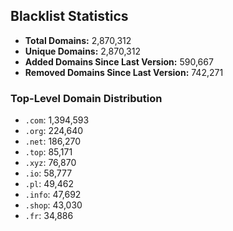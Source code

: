 ## Blacklist Statistics

- **Total Domains:** 2,870,312
- **Unique Domains:** 2,870,312
- **Added Domains Since Last Version:** 590,667
- **Removed Domains Since Last Version:** 742,271

### Top-Level Domain Distribution

-  `.com`: 1,394,593
-  `.org`: 224,640
-  `.net`: 186,270
-  `.top`: 85,171
-  `.xyz`: 76,870
-  `.io`: 58,777
-  `.pl`: 49,462
-  `.info`: 47,692
-  `.shop`: 43,030
-  `.fr`: 34,886
